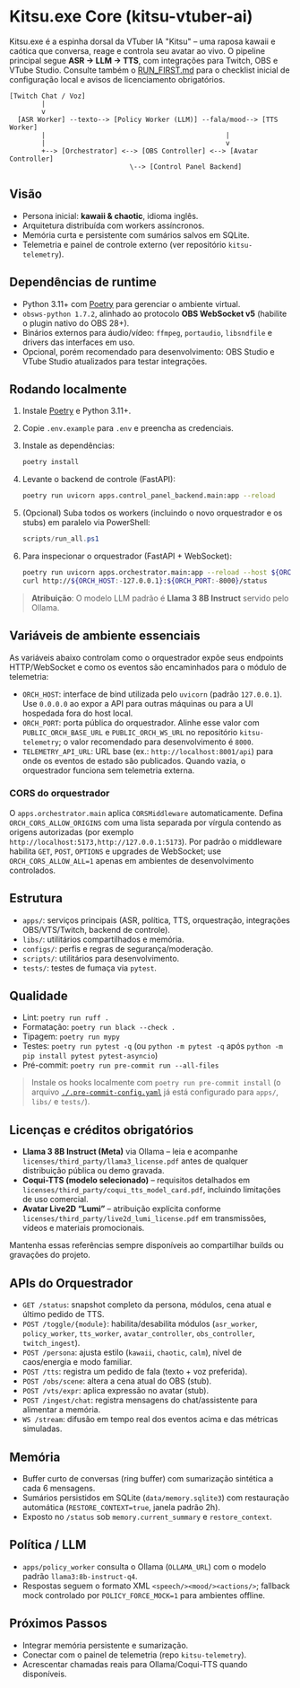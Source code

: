 # Kitsu.exe Core (kitsu-vtuber-ai)

Kitsu.exe é a espinha dorsal da VTuber IA "Kitsu" – uma raposa kawaii e caótica que conversa, reage e controla seu avatar ao vivo. O pipeline principal segue **ASR → LLM → TTS**, com integrações para Twitch, OBS e VTube Studio. Consulte também o [RUN_FIRST.md](RUN_FIRST.md) para o checklist inicial de configuração local e avisos de licenciamento obrigatórios.

```
[Twitch Chat / Voz]
        |
        v
  [ASR Worker] --texto--> [Policy Worker (LLM)] --fala/mood--> [TTS Worker]
        |                                             |
        |                                             v
        +--> [Orchestrator] <--> [OBS Controller] <--> [Avatar Controller]
                              \--> [Control Panel Backend]
```

## Visão
- Persona inicial: **kawaii & chaotic**, idioma inglês.
- Arquitetura distribuída com workers assíncronos.
- Memória curta e persistente com sumários salvos em SQLite.
- Telemetria e painel de controle externo (ver repositório `kitsu-telemetry`).

## Dependências de runtime
- Python 3.11+ com [Poetry](https://python-poetry.org/) para gerenciar o ambiente virtual.
- `obsws-python 1.7.2`, alinhado ao protocolo **OBS WebSocket v5** (habilite o plugin nativo do OBS 28+).
- Binários externos para áudio/vídeo: `ffmpeg`, `portaudio`, `libsndfile` e drivers das interfaces em uso.
- Opcional, porém recomendado para desenvolvimento: OBS Studio e VTube Studio atualizados para testar integrações.

## Rodando localmente
1. Instale [Poetry](https://python-poetry.org/) e Python 3.11+.
2. Copie `.env.example` para `.env` e preencha as credenciais.
3. Instale as dependências:
   ```bash
   poetry install
   ```
4. Levante o backend de controle (FastAPI):
   ```bash
   poetry run uvicorn apps.control_panel_backend.main:app --reload
   ```
5. (Opcional) Suba todos os workers (incluindo o novo orquestrador e os stubs) em paralelo via PowerShell:
   ```powershell
   scripts/run_all.ps1
   ```

6. Para inspecionar o orquestrador (FastAPI + WebSocket):
   ```bash
   poetry run uvicorn apps.orchestrator.main:app --reload --host ${ORCH_HOST:-127.0.0.1} --port ${ORCH_PORT:-8000}
   curl http://${ORCH_HOST:-127.0.0.1}:${ORCH_PORT:-8000}/status
   ```

> **Atribuição**: O modelo LLM padrão é **Llama 3 8B Instruct** servido pelo Ollama.

## Variáveis de ambiente essenciais
As variáveis abaixo controlam como o orquestrador expõe seus endpoints HTTP/WebSocket e como os eventos são encaminhados para o módulo de telemetria:

- `ORCH_HOST`: interface de bind utilizada pelo `uvicorn` (padrão `127.0.0.1`). Use `0.0.0.0` ao expor a API para outras máquinas ou para a UI hospedada fora do host local.
- `ORCH_PORT`: porta pública do orquestrador. Alinhe esse valor com `PUBLIC_ORCH_BASE_URL` e `PUBLIC_ORCH_WS_URL` no repositório `kitsu-telemetry`; o valor recomendado para desenvolvimento é `8000`.
- `TELEMETRY_API_URL`: URL base (ex.: `http://localhost:8001/api`) para onde os eventos de estado são publicados. Quando vazia, o orquestrador funciona sem telemetria externa.

### CORS do orquestrador
O `apps.orchestrator.main` aplica `CORSMiddleware` automaticamente. Defina `ORCH_CORS_ALLOW_ORIGINS` com uma lista separada por vírgula contendo as origens autorizadas (por exemplo `http://localhost:5173,http://127.0.0.1:5173`). Por padrão o middleware habilita `GET`, `POST`, `OPTIONS` e upgrades de WebSocket; use `ORCH_CORS_ALLOW_ALL=1` apenas em ambientes de desenvolvimento controlados.

## Estrutura
- `apps/`: serviços principais (ASR, política, TTS, orquestração, integrações OBS/VTS/Twitch, backend de controle).
- `libs/`: utilitários compartilhados e memória.
- `configs/`: perfis e regras de segurança/moderação.
- `scripts/`: utilitários para desenvolvimento.
- `tests/`: testes de fumaça via `pytest`.

## Qualidade
- Lint: `poetry run ruff .`
- Formatação: `poetry run black --check .`
- Tipagem: `poetry run mypy`
- Testes: `poetry run pytest -q` (ou `python -m pytest -q` após `python -m pip install pytest pytest-asyncio`)
- Pré-commit: `poetry run pre-commit run --all-files`

> Instale os hooks localmente com `poetry run pre-commit install` (o arquivo [`./.pre-commit-config.yaml`](.pre-commit-config.yaml) já está configurado para `apps/`, `libs/` e `tests/`).

## Licenças e créditos obrigatórios
- **Llama 3 8B Instruct (Meta)** via Ollama – leia e acompanhe `licenses/third_party/llama3_license.pdf` antes de qualquer distribuição pública ou demo gravada.
- **Coqui-TTS (modelo selecionado)** – requisitos detalhados em `licenses/third_party/coqui_tts_model_card.pdf`, incluindo limitações de uso comercial.
- **Avatar Live2D “Lumi”** – atribuição explícita conforme `licenses/third_party/live2d_lumi_license.pdf` em transmissões, vídeos e materiais promocionais.

Mantenha essas referências sempre disponíveis ao compartilhar builds ou gravações do projeto.

## APIs do Orquestrador
- `GET /status`: snapshot completo da persona, módulos, cena atual e último pedido de TTS.
- `POST /toggle/{module}`: habilita/desabilita módulos (`asr_worker`, `policy_worker`, `tts_worker`, `avatar_controller`, `obs_controller`, `twitch_ingest`).
- `POST /persona`: ajusta estilo (`kawaii`, `chaotic`, `calm`), nível de caos/energia e modo familiar.
- `POST /tts`: registra um pedido de fala (texto + voz preferida).
- `POST /obs/scene`: altera a cena atual do OBS (stub).
- `POST /vts/expr`: aplica expressão no avatar (stub).
- `POST /ingest/chat`: registra mensagens do chat/assistente para alimentar a memória.
- `WS /stream`: difusão em tempo real dos eventos acima e das métricas simuladas.

## Memória
- Buffer curto de conversas (ring buffer) com sumarização sintética a cada 6 mensagens.
- Sumários persistidos em SQLite (`data/memory.sqlite3`) com restauração automática (`RESTORE_CONTEXT=true`, janela padrão 2h).
- Exposto no `/status` sob `memory.current_summary` e `restore_context`.

## Política / LLM
- `apps/policy_worker` consulta o Ollama (`OLLAMA_URL`) com o modelo padrão `llama3:8b-instruct-q4`.
- Respostas seguem o formato XML `<speech/><mood/><actions/>`; fallback mock controlado por `POLICY_FORCE_MOCK=1` para ambientes offline.

## Próximos Passos
- Integrar memória persistente e sumarização.
- Conectar com o painel de telemetria (repo `kitsu-telemetry`).
- Acrescentar chamadas reais para Ollama/Coqui-TTS quando disponíveis.

